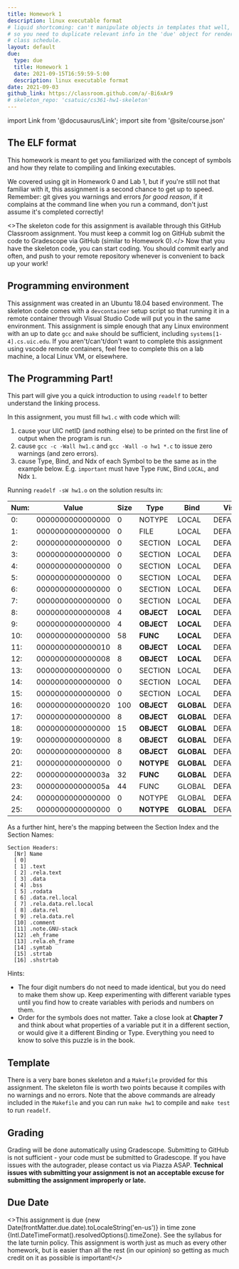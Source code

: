```yaml
---
title: Homework 1
description: linux executable format
# liquid shortcoming: can't manipulate objects in templates that well,
# so you need to duplicate relevant info in the 'due' object for rendering in the entire 
# class schedule.
layout: default
due:
  type: due
  title: Homework 1
  date: 2021-09-15T16:59:59-5:00
  description: linux executable format
date: 2021-09-03
github_link: https://classroom.github.com/a/-Bi6xAr9 
# skeleton_repo: 'csatuic/cs361-hw1-skeleton'
---
```

import Link from '@docusaurus/Link';
import site from '@site/course.json'

## The ELF format

This homework is meant to get you familiarized with the concept of
symbols and how they relate to compiling and linking executables.

We covered using git in <Link to="/homeworks/homework0">Homework 0</Link> and <Link to="/labs/lab01">Lab 1</Link>, but if you're still not that familiar
with it, this assignment is a second chance to get up to speed. Remember: git
gives you warnings and errors _for good reason_, if it complains at the command
line when you run a command, don't just assume it's completed correctly!


<>The skeleton code for this assignment is available through <Link to={frontMatter.github_link}>this GitHub Classroom assignment</Link>. 
You must keep a commit log on GitHub submit the code to Gradescope via GitHub (similar to <Link to="/homeworks/homework0">Homework 0</Link>).</> Now 
that you have the skeleton code, you can start coding. You should commit
early and often, and push to your remote repository whenever is convenient to
back up your work!

## Programming environment

This assignment was created in an Ubuntu 18.04 based environment. The
skeleton code comes with a `devcontainer` setup script so that running
it in a remote container through Visual Studio Code will put you in the
same environment. This assignment is simple enough that any Linux
environment with an up to date `gcc` and `make` should be sufficient, including
`systems[1-4].cs.uic.edu`. If you aren't/can't/don't want to complete this
assignment using vscode remote containers, feel free to complete this on
a lab machine, a local Linux VM, or elsewhere.

## The Programming Part!

This part will give you a quick introduction to using `readelf` to better
understand the linking process.

In this assignment, you must fill `hw1.c` with code which will:

1. cause your UIC netID (and nothing else) to be printed on the first line of output when the program is run.
3. cause `gcc -c -Wall hw1.c` and `gcc -Wall -o hw1 *.c` to issue zero warnings (and zero errors). 
2. cause Type, Bind, and Ndx of each Symbol to be the same as in the
   example below. E.g. `important` must have Type `FUNC`, Bind `LOCAL`,
   and Ndx `1`.

Running `readelf -sW hw1.o` on the solution results in:

|Num: |  Value  |       Size|Type |  Bind | Vis   |  Ndx|Name|
|---|---|---|---|---|---|---|---|
 | 0: | 0000000000000000 | 0 | NOTYPE | LOCAL | DEFAULT | UND | 
 | 1: | 0000000000000000 | 0 | FILE | LOCAL | DEFAULT | ABS | hw1.c | 
 | 2: | 0000000000000000 | 0 | SECTION | LOCAL | DEFAULT | 1 | 
 | 3: | 0000000000000000 | 0 | SECTION | LOCAL | DEFAULT | 3 | 
 | 4: | 0000000000000000 | 0 | SECTION | LOCAL | DEFAULT | 4 | 
 | 5: | 0000000000000000 | 0 | SECTION | LOCAL | DEFAULT | 5 | 
 | 6: | 0000000000000000 | 0 | SECTION | LOCAL | DEFAULT | 6 | 
 | 7: | 0000000000000000 | 0 | SECTION | LOCAL | DEFAULT | 8 | 
 | 8: | 0000000000000008 | 4 | **OBJECT** | **LOCAL** | DEFAULT | **3** | **order** | 
 | 9: | 0000000000000000 | 4 | **OBJECT** | **LOCAL** | DEFAULT | **4** | **isnt** | 
 | 10: | 0000000000000000 | 58 | **FUNC** | **LOCAL** | DEFAULT | **1** | **important** | 
 | 11: | 0000000000000010 | 8 | **OBJECT** | **LOCAL** | DEFAULT | **3** | **for_these**.3824 | 
 | 12: | 0000000000000008 | 8 | **OBJECT** | **LOCAL** | DEFAULT | **4** | **symbols**.3825 | 
 | 13: | 0000000000000000 | 0 | SECTION | LOCAL | DEFAULT | 11 | 
 | 14: | 0000000000000000 | 0 | SECTION | LOCAL | DEFAULT | 12 | 
 | 15: | 0000000000000000 | 0 | SECTION | LOCAL | DEFAULT | 10 | 
 | 16: | 0000000000000020 | 100 | **OBJECT** | **GLOBAL** | DEFAULT | **COM** | **but_the** | 
 | 17: | 0000000000000000 | 8 | **OBJECT** | **GLOBAL** | DEFAULT | **3** | **types** | 
 | 18: | 0000000000000000 | 15 | **OBJECT** | **GLOBAL** | DEFAULT | **5** | **scopes** | 
 | 19: | 0000000000000000 | 8 | **OBJECT** | **GLOBAL** | DEFAULT | **6** | **and_the** | 
 | 20: | 0000000000000000 | 8 | **OBJECT** | **GLOBAL** | DEFAULT | **8** | **indices** | 
 | 21: | 0000000000000000 | 0 | **NOTYPE** | **GLOBAL** | DEFAULT | **UND** | **definitely** | 
 | 22: | 000000000000003a | 32 | **FUNC** | **GLOBAL** | DEFAULT | **1** | **matter** | 
 | 23: | 000000000000005a | 44 | FUNC | GLOBAL | DEFAULT | 1 | main | 
 | 24: | 0000000000000000 | 0 | NOTYPE | GLOBAL | DEFAULT | UND | _GLOBAL_OFFSET_TABLE_ | 
 | 25: | 0000000000000000 | 0 | **NOTYPE** | **GLOBAL** | DEFAULT | **UND** | **puts** | 

As a further hint, here's the mapping between the Section Index and the
Section Names:

```
Section Headers:
  [Nr] Name              
  [ 0]                   
  [ 1] .text             
  [ 2] .rela.text        
  [ 3] .data             
  [ 4] .bss              
  [ 5] .rodata           
  [ 6] .data.rel.local   
  [ 7] .rela.data.rel.local
  [ 8] .data.rel         
  [ 9] .rela.data.rel    
  [10] .comment          
  [11] .note.GNU-stack   
  [12] .eh_frame         
  [13] .rela.eh_frame    
  [14] .symtab           
  [15] .strtab           
  [16] .shstrtab          
  ```

Hints:

* The four digit numbers do not need to made identical, but you do need to make
  them show up. Keep experimenting with different variable types until you find
  how to create variables with periods and numbers on them.
* Order for the symbols does not matter. Take a close look at **Chapter 7** and think about 
  what properties of a variable put it in a different section, or would give it a different
  Binding or Type. Everything you need to know to solve this puzzle is in the book.

## Template 

There is a very bare bones skeleton and a `Makefile` provided for this
assignment. The skeleton file is worth two points because it compiles with no
warnings and no errors. Note that the above commands are already included 
in the `Makefile` and you can run `make hw1` to compile and `make test` to run `readelf`.

## Grading
Grading will be done automatically using Gradescope. Submitting to
GitHub is not sufficient - your code must be submitted to Gradescope. If
you have issues with the autograder, please contact us via Piazza ASAP.
**Technical issues with submitting your assignment is not an acceptable
excuse for submitting the assignment improperly or late.**

## Due Date

<>This assignment is due {new Date(frontMatter.due.date).toLocaleString('en-us')} in time zone {Intl.DateTimeFormat().resolvedOptions().timeZone}. See the <Link to="/syllabus">syllabus</Link> for the late turnin policy. This
assignment is worth just as much as every other homework, but is easier than all
the rest (in our opinion) so getting as much credit on it as possible is
important!</>

